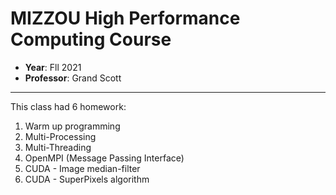 # MIZZOU High Performance Computing Course
* **Year**: Fll 2021
* **Professor**: Grand Scott
---

This class had 6 homework:

1. Warm up programming
2. Multi-Processing
3. Multi-Threading
4. OpenMPI (Message Passing Interface)
5. CUDA - Image median-filter
6. CUDA - SuperPixels algorithm


<!-- ## Link to Notion
[Notion - link to the course materials](https://giant-mum-cd6.notion.site/High-Performance-Parallel-Computing-07752353aff54e678a718e7101e8ea7e) -->
